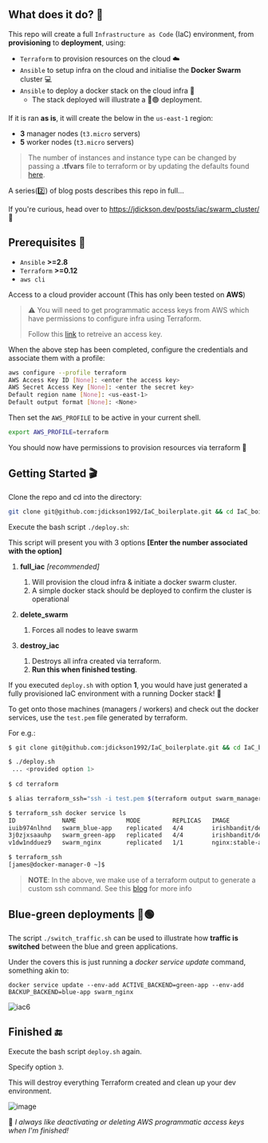 ## What does it do? 🔎
This repo will create a full `Infrastructure as Code` (IaC) environment, from **provisioning** to **deployment**, using:

- `Terraform` to provision resources on the cloud ☁️
- `Ansible` to setup infra on the cloud and initialise the **Docker Swarm** cluster 💻
- `Ansible` to deploy a docker stack on the cloud infra 🐳
     - The stack deployed will illustrate a 🔵🟢 deployment.

If it is ran **as is**, it will create the below in the `us-east-1` region:
- **3** manager nodes (`t3.micro` servers)
- **5** worker nodes (`t3.micro` servers)

> The number of instances and instance type can be changed by passing a **.tfvars** file to terraform or by updating the defaults found [here](https://github.com/jdickson1992/IaC_boilerplate/blob/main/terraform/variables.tf).

A series(2️⃣) of blog posts describes this repo in full...

If you're curious, head over to https://jdickson.dev/posts/iac/swarm_cluster/ 👀

## Prerequisites 🔐

-  `Ansible`   **>=2.8**
-  `Terraform` **>=0.12**
-  `aws cli`

Access to a cloud provider account (This has only been tested on **AWS**)

> ⚠️ You will need to get programmatic access keys from AWS which have permissions to configure infra using Terraform.
>
> Follow this [link](https://docs.aws.amazon.com/general/latest/gr/aws-sec-cred-types.html) to retreive an access key.

When the above step has been completed, configure the credentials and associate them with a profile:

```bash
aws configure --profile terraform
AWS Access Key ID [None]: <enter the access key>
AWS Secret Access Key [None]: <enter the secret key>
Default region name [None]: <us-east-1>
Default output format [None]: <None>
```

Then set the `AWS_PROFILE` to be active in your current shell.

```bash
export AWS_PROFILE=terraform
```

You should now have permissions to provision resources via terraform 🚀

## Getting Started 🎬

Clone the repo and cd into the directory:

```bash
git clone git@github.com:jdickson1992/IaC_boilerplate.git && cd IaC_boilerplate
```

Execute the bash script `./deploy.sh`:

This script will present you with 3 options **[Enter the number associated with the option]**

  1. **full_iac** *[recommended]*
     1. Will provision the cloud infra & initiate a docker swarm cluster.
     2. A simple docker stack should be deployed to confirm the cluster is operational

  2. **delete_swarm** 
     1. Forces all nodes to leave swarm


  3. **destroy_iac**
     1. Destroys all infra created via terraform.
     2. **Run this when finished testing**.
 
If you executed `deploy.sh` with option **1**, you would have just generated a fully provisioned IaC environment with a running Docker stack! 🎉

To get onto those machines (managers / workers) and check out the docker services, use the `test.pem` file generated by terraform.

For e.g.:

```bash
$ git clone git@github.com:jdickson1992/IaC_boilerplate.git && cd IaC_boilerplate

$ ./deploy.sh
 ... <provided option 1>
 
$ cd terraform

$ alias terraform_ssh="ssh -i test.pem $(terraform output swarm_manager_public_ip | tr -d '"')"

$ terraform_ssh docker service ls
ID             NAME              MODE         REPLICAS   IMAGE                          PORTS
iuib974nlhnd   swarm_blue-app    replicated   4/4        irishbandit/devblog:flask-v2   *:30001->8080/tcp
3j0zjxsaauhp   swarm_green-app   replicated   4/4        irishbandit/devblog:flask-v2   *:30000->8080/tcp
v1dw1ndduez9   swarm_nginx       replicated   1/1        nginx:stable-alpine            *:80->80/tcp

$ terraform_ssh
[james@docker-manager-0 ~]$

```

> **NOTE**: In the above, we make use of a terraform output to generate a custom ssh command. See this [blog](https://jdickson.dev/posts/iac/swarm_cluster_2/#what-did-we-deploy-there-) for more info


## Blue-green deployments 🔵🟢

The script `./switch_traffic.sh` can be used to illustrate how **traffic is switched** between the blue and green applications.

Under the covers this is just running a *docker service update* command, something akin to:

```
docker service update --env-add ACTIVE_BACKEND=green-app --env-add BACKUP_BACKEND=blue-app swarm_nginx
```

![iac6](https://user-images.githubusercontent.com/47530786/219434470-9aa6948b-e5ce-4447-84fa-1f65a89f4eed.PNG)


## Finished 🔚

Execute the bash script `deploy.sh` again. 

Specify option `3`.

This will destroy everything Terraform created and clean up your dev environment.

![image](https://user-images.githubusercontent.com/47530786/218748579-ea7d6797-4d18-4b94-8966-8d6f82d0eb04.png)

🚨 *I always like deactivating or deleting AWS programmatic access keys when I'm finished!*





